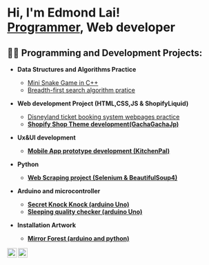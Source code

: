 <h1>Hi, I'm Edmond Lai! <br/><a href="https://github.com/edmond99986">Programmer</a>, Web developer</h1>

<h2>👨‍💻 Programming and Development Projects:</h2>

- <b>Data Structures and Algorithms Practice </b>
  - [Mini Snake Game in C++](https://github.com/edmond99986/MiniSnakeGame)
  - [Breadth-first search algorithm pratice](https://github.com/edmond99986/Breadth-first-search-algorithm-pratice)
- <b>Web development Project (HTML,CSS,JS & ShopifyLiquid)</b>
  - [Disneyland ticket booking system webpages practice](https://github.com/edmond99986/Disneyland-ticket-booking-system-webpages-practice) <b>
  - [Shopify Shop Theme development(GachaGachaJp)](https://github.com/edmond99986/Shopify-Shop-Theme-development-GachaGachaJp-)
- <b>Ux&UI development</b>
  - [Mobile App prototype development (KitchenPal)](https://github.com/edmond99986/Mobile-App-prototype-development-KitchenPal-)
 
- <b>Python </b>
  - [Web Scraping project (Selenium & BeautifulSoup4)](https://github.com/edmond99986/Shopify-Shop-Theme-development-GachaGachaJp-/tree/main/WebScraper)
  
- <b>Arduino and microcontroller</b>
  - [Secret Knock Knock (arduino Uno)]()
  - [Sleeping quality checker (arduino Uno)]()

- <b>Installation Artwork<b/>
  - [Mirror Forest (arduino and python)]()
 


[<img align="left" alt="edmond99986 | YouTube" width="22px" src="https://cdn.jsdelivr.net/npm/simple-icons@v3/icons/youtube.svg" />][youtube]
[<img align="left" alt="edmond99986 | Instagram" width="22px" src="https://cdn.jsdelivr.net/npm/simple-icons@v3/icons/instagram.svg" />][instagram]


[youtube]: https://www.youtube.com/channel/UC-gcozuYWwkFv-i7D8HJAtg
[instagram]: https://www.instagram.com/edmond99986/


